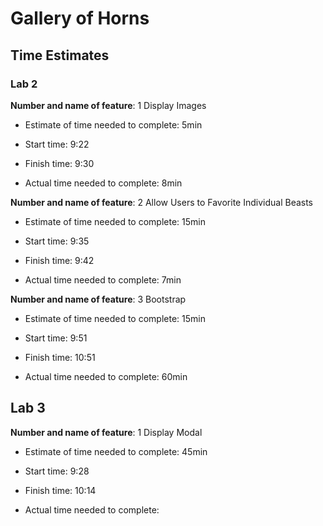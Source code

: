 # Gallery of Horns

## Time Estimates

### Lab 2

**Number and name of feature**: 1 Display Images

- Estimate of time needed to complete: 5min

- Start time: 9:22

- Finish time: 9:30

- Actual time needed to complete: 8min

**Number and name of feature**: 2 Allow Users to Favorite Individual Beasts

- Estimate of time needed to complete: 15min

- Start time: 9:35

- Finish time: 9:42

- Actual time needed to complete: 7min

**Number and name of feature**: 3 Bootstrap

- Estimate of time needed to complete: 15min

- Start time: 9:51

- Finish time: 10:51

- Actual time needed to complete: 60min

## Lab 3

**Number and name of feature**: 1 Display Modal

- Estimate of time needed to complete: 45min

- Start time: 9:28

- Finish time: 10:14

- Actual time needed to complete: 

<!-- Feature Template
**Number and name of feature**: 

- Estimate of time needed to complete: 

- Start time: 

- Finish time: 

- Actual time needed to complete:  -->
